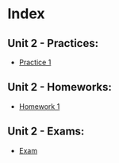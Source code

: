 # Index 

## Unit 2 - Practices:  
* [Practice 1]()  

## Unit 2 - Homeworks:  
* [Homework 1]()   

## Unit 2 - Exams:  
* [Exam]()  

